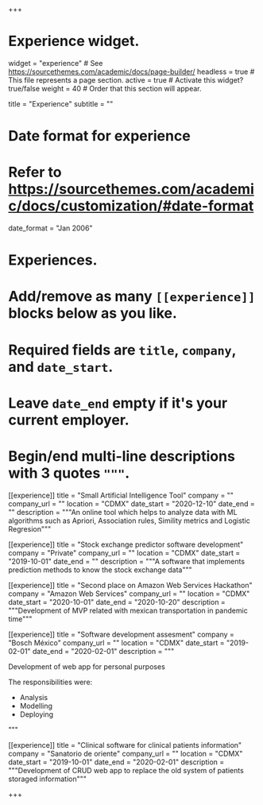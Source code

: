 +++
# Experience widget.
widget = "experience"  # See https://sourcethemes.com/academic/docs/page-builder/
headless = true  # This file represents a page section.
active = true  # Activate this widget? true/false
weight = 40  # Order that this section will appear.

title = "Experience"
subtitle = ""

# Date format for experience
#   Refer to https://sourcethemes.com/academic/docs/customization/#date-format
date_format = "Jan 2006"

# Experiences.
#   Add/remove as many `[[experience]]` blocks below as you like.
#   Required fields are `title`, `company`, and `date_start`.
#   Leave `date_end` empty if it's your current employer.
#   Begin/end multi-line descriptions with 3 quotes `"""`.
[[experience]]
  title = "Small Artificial Intelligence Tool"
  company = ""
  company_url = ""
  location = "CDMX"
  date_start = "2020-12-10"
  date_end = ""
  description = """An online tool which helps to analyze data with ML algorithms such as Apriori, Association rules, Simility metrics and Logistic Regresion"""

[[experience]]
  title = "Stock exchange predictor software development"
  company = "Private"
  company_url = ""
  location = "CDMX"
  date_start = "2019-10-01"
  date_end = ""
  description = """A software that implements prediction methods to know the stock exchange data"""

[[experience]]
  title = "Second place on Amazon Web Services Hackathon"
  company = "Amazon Web Services"
  company_url = ""
  location = "CDMX"
  date_start = "2020-10-01"
  date_end = "2020-10-20"
  description = """Development of MVP related with mexican transportation in pandemic time"""

[[experience]]
  title = "Software development assesment"
  company = "Bosch México"
  company_url = ""
  location = "CDMX"
  date_start = "2019-02-01"
  date_end = "2020-02-01"
  description = """

  Development of web app for personal purposes

  The responsibilities were:
  
  * Analysis
  * Modelling
  * Deploying
  
  """

[[experience]]
  title = "Clinical software for clinical patients information"
  company = "Sanatorio de oriente"
  company_url = ""
  location = "CDMX"
  date_start = "2019-10-01"
  date_end = "2020-02-01"
  description = """Development of CRUD web app to replace the old system of patients storaged information"""

+++
